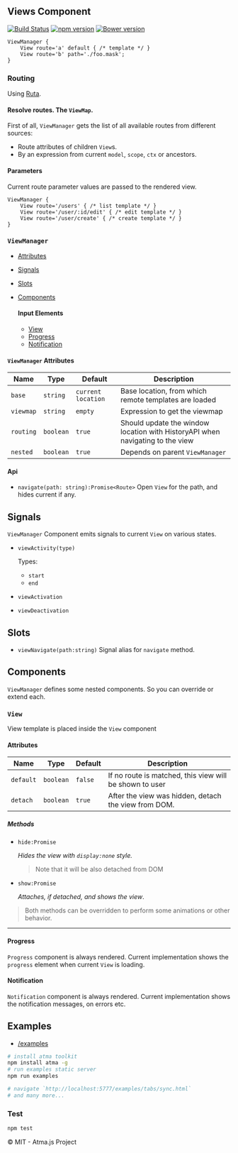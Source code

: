 ## Views Component
[![Build Status](https://travis-ci.org/atmajs/compo-views.png?branch=master)](https://travis-ci.org/atmajs/compo-views)
[![npm version](https://badge.fury.io/js/compo-views.svg)](https://badge.fury.io/js/compo-views)
[![Bower version](https://badge.fury.io/bo/compo-views.svg)](http://badge.fury.io/bo/compo-views)



```mask
ViewManager {
	View route='a' default { /* template */ }
	View route='b' path='./foo.mask';
}
```

### Routing

Using [Ruta](https://github.com/atmajs/ruta).

#### Resolve routes. The `ViewMap`.

First of all, `ViewManager` gets the list of all available routes from different sources:

- Route attributes of children `View`s.
- By an expression from current `model`, `scope`, `ctx` or ancestors.

#### Parameters

Current route parameter values are passed to the rendered view.

```mask
ViewManager {
	View route='/users' { /* list template */ }
	View route='/user/:id/edit' { /* edit template */ }
	View route='/user/create' { /* create template */ }
}
```

### `ViewManager`

- [Attributes](#viewmanager-attributes)
- [Signals](#viewmanager-signals)
- [Slots](#viewmanager-slots)
- [Components](#viewmanager-components)

	#### Input Elements
	- [View](#view)
	- [Progress](#progress)
	- [Notification](#notification)

#### `ViewManager` Attributes

| Name | Type | Default | Description |
|------|------|---------|-------------|
|`base`   |`string`  |`current location`| Base location, from which remote templates are loaded |
|`viewmap`|`string`  |`empty`           | Expression to get the viewmap |
|`routing`|`boolean` |`true`            | Should update the window location with HistoryAPI when navigating to the view |
|`nested` |`boolean` |`true`            | Depends on parent `ViewManager` |

#### Api

- `navigate(path: string):Promise<Route>` Open `View` for the path, and hides current if any.

## Signals

`ViewManager` Component emits signals to current `View` on various states.

- `viewActivity(type)`

	Types:

	- `start`
	- `end`

- `viewActivation`
- `viewDeactivation`

## Slots

- `viewNavigate(path:string)` Signal alias for `navigate` method.


## Components

`ViewManager` defines some nested components. So you can override or extend each.

### `View`

View template is placed inside the `View` component

#### Attributes

| Name | Type | Default | Description |
|------|------|---------|-------------|
|`default`|`boolean`  |`false`| If no route is matched, this view will be shown to user |
|`detach` |`boolean`  |`true` | After the view was hidden, detach the view from DOM.  |

##### Methods

- `hide:Promise`

	_Hides the view with `display:none` style._
	> Note that it will be also detached from DOM

- `show:Promise`

	_Attaches, if detached, and shows the view_.

> Both methods can be overridden to perform some animations or other behavior.

***

#### Progress

`Progress` component is always rendered. Current implementation shows the `progress` element when current `View` is loading.

#### Notification

`Notification` component is always rendered. Current implementation shows the notification messages, on errors etc.



## Examples

- [/examples](/examples)

```bash
# install atma toolkit
npm install atma -g
# run examples static server
npm run examples

# navigate `http://localhost:5777/examples/tabs/sync.html`
# and many more...
```

### Test
```bash
npm test
```

:copyright: MIT - Atma.js Project